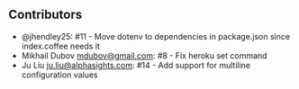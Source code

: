 ## Contributors

- @jhendley25: #11 - Move dotenv to dependencies in package.json since index.coffee needs it
- Mikhail Dubov <mdubov@gmail.com>: #8 - Fix heroku set command
- Ju Liu <ju.liu@alphasights.com>: #14 - Add support for multiline configuration values
